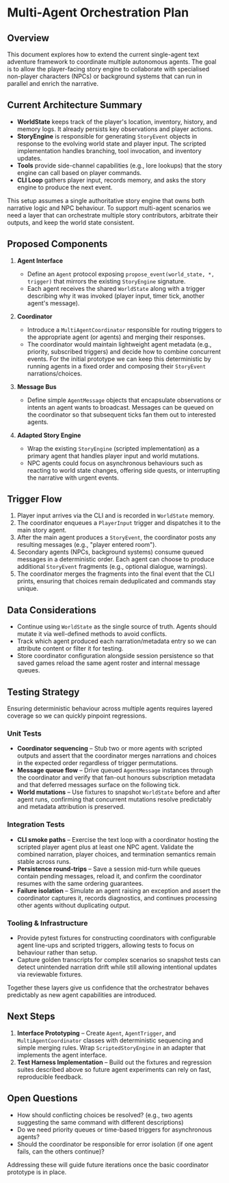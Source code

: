 # Multi-Agent Orchestration Plan

## Overview
This document explores how to extend the current single-agent text adventure
framework to coordinate multiple autonomous agents. The goal is to allow the
player-facing story engine to collaborate with specialised non-player
characters (NPCs) or background systems that can run in parallel and enrich the
narrative.

## Current Architecture Summary
- **WorldState** keeps track of the player's location, inventory, history, and
  memory logs. It already persists key observations and player actions.
- **StoryEngine** is responsible for generating `StoryEvent` objects in response
  to the evolving world state and player input. The scripted implementation
  handles branching, tool invocation, and inventory updates.
- **Tools** provide side-channel capabilities (e.g., lore lookups) that the
  story engine can call based on player commands.
- **CLI Loop** gathers player input, records memory, and asks the story engine
  to produce the next event.

This setup assumes a single authoritative story engine that owns both narrative
logic and NPC behaviour. To support multi-agent scenarios we need a layer that
can orchestrate multiple story contributors, arbitrate their outputs, and keep
the world state consistent.

## Proposed Components
1. **Agent Interface**
   - Define an `Agent` protocol exposing `propose_event(world_state, *,
     trigger)` that mirrors the existing `StoryEngine` signature.
   - Each agent receives the shared `WorldState` along with a trigger describing
     why it was invoked (player input, timer tick, another agent's message).

2. **Coordinator**
   - Introduce a `MultiAgentCoordinator` responsible for routing triggers to
     the appropriate agent (or agents) and merging their responses.
   - The coordinator would maintain lightweight agent metadata (e.g., priority,
     subscribed triggers) and decide how to combine concurrent events. For the
     initial prototype we can keep this deterministic by running agents in a
     fixed order and composing their `StoryEvent` narrations/choices.

3. **Message Bus**
   - Define simple `AgentMessage` objects that encapsulate observations or
     intents an agent wants to broadcast. Messages can be queued on the
     coordinator so that subsequent ticks fan them out to interested agents.

4. **Adapted Story Engine**
   - Wrap the existing `StoryEngine` (scripted implementation) as a primary
     agent that handles player input and world mutations.
   - NPC agents could focus on asynchronous behaviours such as reacting to
     world state changes, offering side quests, or interrupting the narrative
     with urgent events.

## Trigger Flow
1. Player input arrives via the CLI and is recorded in `WorldState` memory.
2. The coordinator enqueues a `PlayerInput` trigger and dispatches it to the
   main story agent.
3. After the main agent produces a `StoryEvent`, the coordinator posts any
   resulting messages (e.g., "player entered room").
4. Secondary agents (NPCs, background systems) consume queued messages in a
   deterministic order. Each agent can choose to produce additional
   `StoryEvent` fragments (e.g., optional dialogue, warnings).
5. The coordinator merges the fragments into the final event that the CLI
   prints, ensuring that choices remain deduplicated and commands stay unique.

## Data Considerations
- Continue using `WorldState` as the single source of truth. Agents should
  mutate it via well-defined methods to avoid conflicts.
- Track which agent produced each narration/metadata entry so we can attribute
  content or filter it for testing.
- Store coordinator configuration alongside session persistence so that saved
  games reload the same agent roster and internal message queues.

## Testing Strategy
Ensuring deterministic behaviour across multiple agents requires layered
coverage so we can quickly pinpoint regressions.

### Unit Tests
- **Coordinator sequencing** – Stub two or more agents with scripted outputs
  and assert that the coordinator merges narrations and choices in the expected
  order regardless of trigger permutations.
- **Message queue flow** – Drive queued `AgentMessage` instances through the
  coordinator and verify that fan-out honours subscription metadata and that
  deferred messages surface on the following tick.
- **World mutations** – Use fixtures to snapshot `WorldState` before and after
  agent runs, confirming that concurrent mutations resolve predictably and
  metadata attribution is preserved.

### Integration Tests
- **CLI smoke paths** – Exercise the text loop with a coordinator hosting the
  scripted player agent plus at least one NPC agent. Validate the combined
  narration, player choices, and termination semantics remain stable across
  runs.
- **Persistence round-trips** – Save a session mid-turn while queues contain
  pending messages, reload it, and confirm the coordinator resumes with the same
  ordering guarantees.
- **Failure isolation** – Simulate an agent raising an exception and assert the
  coordinator captures it, records diagnostics, and continues processing other
  agents without duplicating output.

### Tooling & Infrastructure
- Provide pytest fixtures for constructing coordinators with configurable agent
  line-ups and scripted triggers, allowing tests to focus on behaviour rather
  than setup.
- Capture golden transcripts for complex scenarios so snapshot tests can detect
  unintended narration drift while still allowing intentional updates via
  reviewable fixtures.

Together these layers give us confidence that the orchestrator behaves
predictably as new agent capabilities are introduced.

## Next Steps
1. **Interface Prototyping** – Create `Agent`, `AgentTrigger`, and
   `MultiAgentCoordinator` classes with deterministic sequencing and simple
   merging rules. Wrap `ScriptedStoryEngine` in an adapter that implements the
   agent interface.
2. **Test Harness Implementation** – Build out the fixtures and regression
   suites described above so future agent experiments can rely on fast,
   reproducible feedback.

## Open Questions
- How should conflicting choices be resolved? (e.g., two agents suggesting the
  same command with different descriptions)
- Do we need priority queues or time-based triggers for asynchronous agents?
- Should the coordinator be responsible for error isolation (if one agent
  fails, can the others continue)?

Addressing these will guide future iterations once the basic coordinator
prototype is in place.
